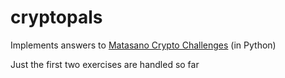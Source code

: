# cryptopals

Implements answers to [Matasano Crypto Challenges](cryptopals.com/sets/1/) (in Python)

Just the first two exercises are handled so far
